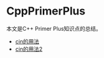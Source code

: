 # CppPrimerPlus
本文是C++ Primer Plus知识点的总结。

* [cin的用法](https://github.com/liyupeng341/CppPrimerPlus/blob/master/%5Bcin%5Dcin%E7%9A%84%E7%94%A8%E6%B3%95.md)
* [cin的用法2](https://github.com/liyupeng341/CppPrimerPlus/blob/master/%5Bcin%5Dcin%E7%9A%84%E7%94%A8%E6%B3%952.md)
